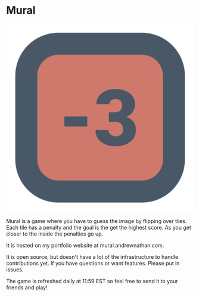 # Mural

![Mural](assets/mural.png)

Mural is a game where you have to guess the image by flipping over tiles. Each tile has a penalty and the goal is the get the highest score. As you get closer to the inside the penalties go up.

It is hosted on my portfolio website at mural.andrewnathan.com.

It is open source, but doesn't have a lot of the infrastructure to handle contributions yet. If you have questions or want features. Please put in issues.

The game is refreshed daily at 11:59 EST so feel free to send it to your friends and play!
